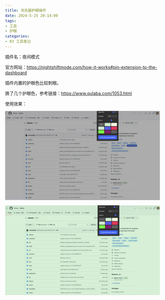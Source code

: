 ```yaml
---
title: 浏览器护眼插件
date: 2024-5-25 20:14:00
tags: 
- 工具
- 护眼
categories:
- 03 工具笔记
---
```


插件名：夜间模式

官方网站：https://nightshiftmode.com/how-it-works#pin-extension-to-the-dashboard

插件内置的护眼色比较刺眼。

换了几个护眼色，参考链接：https://www.qulaba.com/1053.html

使用效果：

![灰色](浏览器护眼插件/image.png)

![绿色](浏览器护眼插件/image-1.png)


